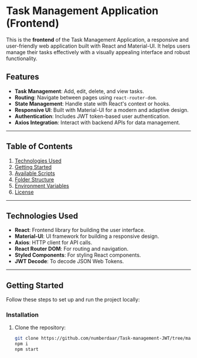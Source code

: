 # Task Management Application (Frontend)

This is the **frontend** of the Task Management Application, a responsive and user-friendly web application built with React and Material-UI. It helps users manage their tasks effectively with a visually appealing interface and robust functionality.

## Features

- **Task Management**: Add, edit, delete, and view tasks.
- **Routing**: Navigate between pages using `react-router-dom`.
- **State Management**: Handle state with React's context or hooks.
- **Responsive UI**: Built with Material-UI for a modern and adaptive design.
- **Authentication**: Includes JWT token-based user authentication.
- **Axios Integration**: Interact with backend APIs for data management.

---

## Table of Contents

1. [Technologies Used](#technologies-used)
2. [Getting Started](#getting-started)
3. [Available Scripts](#available-scripts)
4. [Folder Structure](#folder-structure)
5. [Environment Variables](#environment-variables)
6. [License](#license)

---

## Technologies Used

- **React**: Frontend library for building the user interface.
- **Material-UI**: UI framework for building a responsive design.
- **Axios**: HTTP client for API calls.
- **React Router DOM**: For routing and navigation.
- **Styled Components**: For styling React components.
- **JWT Decode**: To decode JSON Web Tokens.

---

## Getting Started

Follow these steps to set up and run the project locally:

### Installation

1. Clone the repository:

   ```bash
   git clone https://github.com/numberdaar/Task-management-JWT/tree/main/frontend
   npm i
   npm start
   ```
